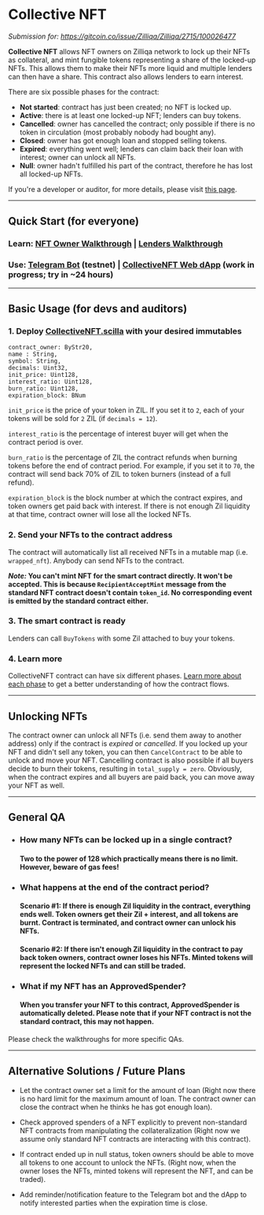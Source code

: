 # Collective NFT

_Submission for: https://gitcoin.co/issue/Zilliqa/Zilliqa/2715/100026477_

**Collective NFT** allows NFT owners on Zilliqa network to lock up their NFTs
as collateral, and mint fungible tokens representing a share of the locked-up 
NFTs. This allows them to make their NFTs more liquid and multiple lenders 
can then have a share. This contract also allows lenders to earn interest.

There are six possible phases for the contract:

* **Not started**: contract has just been created; no NFT is locked up.
* **Active**: there is at least one locked-up NFT; lenders can buy tokens.
* **Cancelled**: owner has cancelled the contract; only possible if there is no token in circulation (most probably nobody had bought any).
* **Closed**: owner has got enough loan and stopped selling tokens.
* **Expired**: everything went well; lenders can claim back their loan with interest; owner can unlock all NFTs.
* **Null**: owner hadn't fulfilled his part of the contract, therefore he has lost all locked-up NFTs.

If you're a developer or auditor, for more details, please visit [this page](contract_phases.md).

---

## Quick Start (for everyone)

### Learn: [NFT Owner Walkthrough](owner_walkthrough.md) | [Lenders Walkthrough](lenders_walkthrough.md)
### Use: [Telegram Bot](https://t.me/collective_nft_bot) (testnet) | [CollectiveNFT Web dApp](dapp) (work in progress; try in ~24 hours)

___

## Basic Usage (for devs and auditors)

### 1. Deploy [CollectiveNFT.scilla](CollectiveNFT.scilla) with your desired immutables

```
contract_owner: ByStr20,
name : String,
symbol: String,
decimals: Uint32,
init_price: Uint128,
interest_ratio: Uint128,
burn_ratio: Uint128,
expiration_block: BNum
```

`init_price` is the price of your token in ZIL. If you set it to `2`, each of
your tokens will be sold for `2` ZIL (if `decimals = 12`).

`interest_ratio` is the percentage of interest buyer will get when the
contract period is over.

`burn_ratio` is the percentage of ZIL the contract refunds when burning
tokens before the end of contract period.
For example, if you set it to `70`, the contract will send back 70% of ZIL to
token burners (instead of a full refund).

`expiration_block` is the block number at which the contract expires, and
token owners get paid back with interest.
If there is not enough Zil liquidity at that time, contract owner will lose
all the locked NFTs.

### 2. Send your NFTs to the contract address
The contract will automatically list all received NFTs in a mutable map
(i.e. `wrapped_nft`). Anybody can send NFTs to the contract.

**_Note:_ You can't mint NFT for the smart contract directly. It won't be
accepted. This is because `RecipientAcceptMint` message from the standard
NFT contract doesn't contain `token_id`. No corresponding event is emitted
by the standard contract either.**
   
### 3. The smart contract is ready
Lenders can call `BuyTokens` with some Zil attached to buy your tokens.

### 4. Learn more
CollectiveNFT contract can have six different phases. [Learn more about each 
phase](contract_phases.md) to get a better understanding of how the 
contract flows.
   
___

## Unlocking NFTs

The contract owner can unlock all NFTs (i.e. send them away to another
address) only if the contract is _expired_ or _cancelled_. If you locked up 
your NFT and didn't sell any token, you can then `CancelContract` to be able to 
unlock and move your NFT. Cancelling contract is also possible if all buyers 
decide to burn their tokens, resulting in `total_supply = zero`. Obviously,
when the contract expires and all buyers are paid back, you can move away
your NFT as well.

---

## General QA

* ### How many NFTs can be locked up in a single contract?
  #### Two to the power of 128 which practically means there is no limit. However, beware of gas fees!

* ### What happens at the end of the contract period?
  #### Scenario #1: If there is enough Zil liquidity in the contract, everything ends well. Token owners get their Zil + interest, and all tokens are burnt. Contract is terminated, and contract owner can unlock his NFTs.
  #### Scenario #2: If there isn't enough Zil liquidity in the contract to pay back token owners, contract owner loses his NFTs. Minted tokens will represent the locked NFTs and can still be traded.

* ### What if my NFT has an ApprovedSpender?
  #### When you transfer your NFT to this contract, ApprovedSpender is automatically deleted. Please note that if your NFT contract is not the standard contract, this may not happen.

Please check the walkthroughs for more specific QAs.

---

## Alternative Solutions / Future Plans

* Let the contract owner set a limit for the amount of loan (Right now there 
is no hard limit for the maximum amount of loan. The contract owner can 
close the contract when he thinks he has got enough loan).

* Check approved spenders of a NFT explicitly to prevent non-standard NFT 
contracts from manipulating the collateralization (Right now we assume only
standard NFT contracts are interacting with this contract).

* If contract ended up in null status, token owners should be able to move
all tokens to one account to unlock the NFTs. (Right now, when the owner 
loses the NFTs, minted tokens will represent the NFT, and can be traded).
  
* Add reminder/notification feature to the Telegram bot and the dApp to 
notify interested parties when the expiration time is close.
